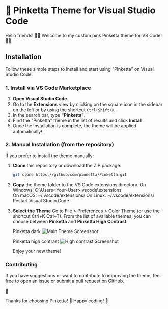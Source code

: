 
# 🎨 Pinketta Theme for Visual Studio Code

Hello friends!
🌸🩷 Welcome to my custom pink Pinketta theme for VS Code! 🩷🌸

## Installation

Follow these simple steps to install and start using "Pinketta" on Visual Studio Code:

### 1. Install via VS Code Marketplace

1. **Open Visual Studio Code**.
2. Go to the **Extensions** view by clicking on the square icon in the sidebar on the left or by using the shortcut `Ctrl+Shift+X`.
3. In the search bar, type **"Pinketta"**.
4. Find the "Pinketta" theme in the list of results and click **Install**.
5. Once the installation is complete, the theme will be applied automatically!

### 2. Manual Installation (from the repository)

If you prefer to install the theme manually:

1. **Clone** this repository or download the ZIP package.
   ```bash
   git clone https://github.com/pinnetta/Pinketta.git

2. **Copy** the theme folder to the VS Code extensions directory.
    On Windows: C:\Users\<Your-User>\.vscode\extensions\
    On macOS: ~/.vscode/extensions/
    On Linux: ~/.vscode/extensions/
    Restart Visual Studio Code.

3. **Select the Theme**
    Go to File > Preferences > Color Theme (or use the shortcut Ctrl+K Ctrl+T).
    From the list of available themes, you can choose between **Pinketta** and **Pinketta High Contrast**.

    Pinketta dark 
   ![Main Theme Screenshot](https://github.com/pinnetta/Pinketta/blob/main/images/pinketta.png)

    Pinketta high contrast 
   ![High contrast Screenshot](https://github.com/pinnetta/Pinketta/blob/main/images/pinketta-high-contrast.png)
    
    Enjoy your new theme!

### Contributing
If you have suggestions or want to contribute to improving the theme, feel free to open an issue or submit a pull request on GitHub.



🩷

Thanks for choosing Pinketta! 🩷 Happy coding! 🚀
